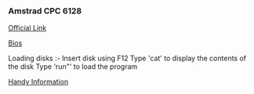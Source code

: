 ### Amstrad CPC 6128

[Official Link](https://github.com/MiSTer-devel/Amstrad_MiSTer)

[Bios](/mister_bios/amstrad.rom)





Loading disks :-
Insert disk using F12
Type 'cat' to display the contents of the disk
Type 'run"<filename>' to load the program

[Handy Information](https://www.cpcwiki.eu/index.php/A_guide_to_running_software_on_a_real_Amstrad_CPC/CPC_Plus_computer)